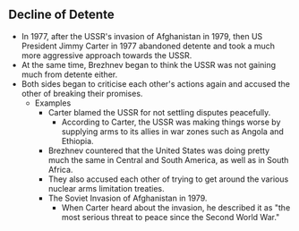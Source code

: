 ## Decline of Detente


- In 1977, after the USSR's invasion of Afghanistan in 1979, then US President Jimmy Carter in 1977 abandoned detente and took a much more aggressive approach towards the USSR.
- At the same time, Brezhnev began to think the USSR was not gaining much from detente either.
- Both sides began to criticise each other's actions again and accused the other of breaking their promises.
    - Examples
        - Carter blamed the USSR for not settling disputes peacefully.
            - According to Carter, the USSR was making things worse by supplying arms to its allies in war zones such as Angola and Ethiopia.
        - Brezhnev countered that the United States was doing pretty much the same in Central and South America, as well as in South Africa.
        - They also accused each other of trying to get around the various nuclear arms limitation treaties.
        - The Soviet Invasion of Afghanistan in 1979.
            - When Carter heard about the invasion, he described it as "the most serious threat to peace since the Second World War."

